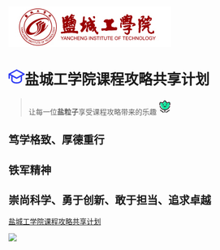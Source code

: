 ![logo](images/mainpicture.png)
# <svg t="1670579847549" class="icon" viewBox="0 0 1024 1024" version="1.1" xmlns="http://www.w3.org/2000/svg" p-id="2356" width="32" height="32"><path d="M512 155.733333L891.733333 362.666667 512 569.6 132.266667 362.666667 512 155.733333zM768 746.666667c0 59.733333-104.533333 128-256 128s-256-68.266667-256-128V526.933333l234.666667 128c6.4 4.266667 12.8 4.266667 21.333333 4.266667s14.933333-2.133333 21.333333-4.266667l234.666667-128V746.666667zM42.666667 661.333333c23.466667 0 42.666667-19.2 42.666666-42.666666v-183.466667l85.333334 46.933333V746.666667c0 119.466667 149.333333 213.333333 341.333333 213.333333s341.333333-93.866667 341.333333-213.333333V482.133333l149.333334-81.066666c12.8-8.533333 21.333333-21.333333 21.333333-38.4 0-14.933333-8.533333-29.866667-21.333333-38.4l-469.333334-256c-12.8-6.4-27.733333-6.4-40.533333 0l-469.333333 256H21.333333c-2.133333 2.133333-4.266667 4.266667-6.4 4.266666H12.8c-2.133333 2.133333-4.266667 4.266667-6.4 8.533334 0 0 0 2.133333-2.133333 2.133333-2.133333 2.133333-2.133333 4.266667-2.133334 6.4v2.133333c-2.133333 8.533333-2.133333 10.666667-2.133333 14.933334v256c0 23.466667 19.2 42.666667 42.666667 42.666666z" fill="#2F3CF4" p-id="2357"></path></svg>盐城工学院课程攻略共享计划 
> 让每一位**盐粒子**享受课程攻略带来的乐趣<svg t="1670580034430" class="icon" viewBox="0 0 1026 1024" version="1.1" xmlns="http://www.w3.org/2000/svg" p-id="5224" width="32" height="32"><path d="M283.136 266.752S383.488 281.6 403.968 327.168c19.968 45.056 80.384-140.8 135.68-151.04S640 281.6 660.48 311.808c19.968 30.208 110.592-75.264 165.888-75.264 55.296 0-31.232 315.392-105.472 376.832-77.312 64-283.136 217.6-452.608-120.832 0 0-30.208-85.504-30.208-181.248-0.512-94.72 45.056-44.544 45.056-44.544z" fill="#17E6A1" p-id="5225"></path><path d="M829.952 470.016c-14.848-4.608-29.696 3.584-34.304 18.432-8.704 28.16-20.48 54.272-34.816 78.336-50.688 83.968-139.776 132.096-243.712 132.096s-192.512-48.128-243.712-132.608c-14.336-24.064-26.112-50.688-34.816-78.336-4.608-14.336-19.968-22.528-34.304-18.432-14.336 4.608-22.528 19.456-18.432 34.304 9.728 32.256 23.552 62.464 40.448 90.624 55.296 92.16 152.576 149.504 263.168 157.696v129.024c0 14.848 12.288 27.136 27.648 27.136 15.36 0 27.648-12.288 27.648-27.136V752.64c110.592-8.192 207.872-66.048 263.168-157.696 16.896-28.16 30.208-58.368 40.448-90.624 4.096-14.848-4.096-30.208-18.432-34.304z m12.288-207.36c-8.192-19.456-27.648-32.256-49.152-32.768h-8.192c-49.152 0-93.696 14.848-133.12 30.72-34.304-58.88-66.56-98.304-100.352-122.368l-6.144-4.608c-15.36-9.728-34.304-11.264-50.688-4.096-4.608 2.048-9.216 4.608-13.312 7.68-33.28 24.064-66.56 64-101.376 122.368-38.912-15.872-82.944-29.696-130.56-29.696h-8.192c-21.504 0.512-40.448 13.312-49.152 32.768-18.944 44.544-26.624 97.28-22.528 153.088 1.024 14.336 13.312 25.088 27.648 25.088h2.048c15.36-1.024 26.624-14.336 25.088-29.184-3.584-46.592 2.56-90.624 17.92-126.464h7.168c46.08 0 89.6 17.408 131.072 34.816 12.8 5.632 28.16 0.512 34.816-11.776 35.328-62.976 67.584-104.448 98.304-125.952l1.536-1.536c1.024 0.512 1.536 1.536 2.56 2.048 30.72 22.016 62.464 63.488 97.792 126.976 6.656 12.288 22.016 17.408 35.328 11.776 39.424-17.408 86.016-35.84 133.632-35.84h7.68c14.336 34.304 20.992 75.264 18.432 119.296-1.024 14.848 10.752 28.16 26.112 28.672 14.848 1.024 28.16-10.752 29.184-25.6 2.56-53.248-5.632-103.424-23.552-145.408zM409.6 359.424c-15.36 0-27.648 12.288-27.648 27.136v26.624c0 14.848 12.288 27.136 27.648 27.136 15.36 0 27.648-12.288 27.648-27.136v-26.624c0-14.848-12.288-27.136-27.648-27.136z m215.04 0c-15.36 0-27.648 12.288-27.648 27.136v26.624c0 14.848 12.288 27.136 27.648 27.136 15.36 0 27.648-12.288 27.648-27.136v-26.624c-0.512-14.848-12.8-27.136-27.648-27.136z m-39.424 123.904c-12.8-8.192-29.696-4.608-37.888 7.68 0 0-11.776 17.408-30.208 17.408-17.408 0-28.672-15.872-29.184-16.896-8.192-12.8-25.088-16.384-37.888-8.704-12.8 8.192-16.896 24.576-8.704 37.376 9.728 15.872 36.864 42.496 75.776 42.496 38.912 0 66.048-26.624 76.288-41.984 7.68-12.8 4.096-29.184-8.192-37.376z m233.984 247.296c-9.216-12.288-26.112-14.848-38.4-5.632l-183.296 134.656c-12.288 9.216-14.848 26.112-5.632 38.4 5.632 7.168 13.824 11.264 22.016 11.264 5.632 0 11.264-1.536 16.384-5.12l183.296-134.656c11.776-9.728 14.336-26.624 5.632-38.912z m-381.952 129.024l-183.296-134.656c-12.288-9.216-29.696-6.656-38.4 5.632-9.216 12.288-6.656 29.184 5.632 38.4L404.48 903.68c5.12 3.584 10.752 5.12 16.384 5.12 8.192 0 16.896-3.584 22.016-11.264 9.216-11.776 6.656-29.184-5.632-37.888z" fill="#333333" p-id="5226"></path></svg>
## 笃学格致、厚德重行
## 铁军精神
## 崇尚科学、勇于创新、敢于担当、追求卓越
[盐城工学院课程攻略共享计划](/README.md)
<!-- 背景图片 -->
![](images/ycit.jpg)






